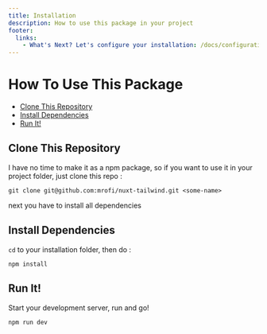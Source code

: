 ```yaml
---
title: Installation
description: How to use this package in your project
footer:
  links:
    - What's Next? Let's configure your installation: /docs/configuration
---
```


# How To Use This Package

- [Clone This Repository](#clone-this-repository)
- [Install Dependencies](#install-dependencies)
- [Run It!](#run-it)

<a name="clone-this-repository"></a>
## Clone This Repository
I have no time to make it as a npm package, so if you want to use it in your project folder, just clone this repo :
```
git clone git@github.com:mrofi/nuxt-tailwind.git <some-name>
```
next you have to install all dependencies

<a name="install-dependencies"></a>
## Install Dependencies
`cd` to your installation folder, then do :
```
npm install
```

<a name="run-it"></a>
## Run It!
Start your development server, run and go!
```
npm run dev
```

